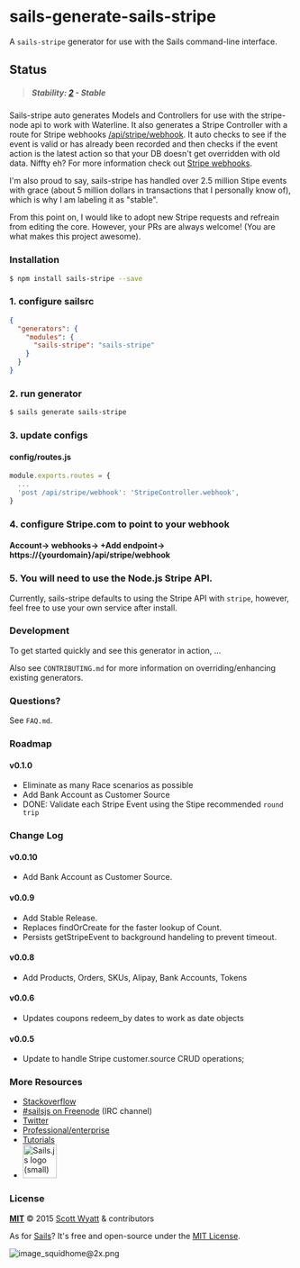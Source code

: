 # sails-generate-sails-stripe

A `sails-stripe` generator for use with the Sails command-line interface.

## Status

> ##### Stability: [2](http://nodejs.org/api/documentation.html#documentation_stability_index) - Stable

Sails-stripe auto generates Models and Controllers for use with the stripe-node api to work with Waterline. It also generates a Stripe Controller with a route for Stripe webhooks [/api/stripe/webhook](/api/stripe/webhook). It auto checks to see if the 
event is valid or has already been recorded and then checks if the event action is the latest action so that your DB doesn't get overridden with
old data. Niffty eh? For more information check out [Stripe webhooks](https://stripe.com/docs/webhooks).

I'm also proud to say, sails-stripe has handled over 2.5 million Stipe events with grace (about 5 million dollars in transactions that I personally know of), which is why I am labeling it as "stable".  

From this point on, I would like to adopt new Stripe requests and refreain from editing the core.  However, your PRs are always welcome! (You are what makes this project awesome).

### Installation

```sh
$ npm install sails-stripe --save
```

### 1. configure sailsrc

```json
{
  "generators": {
    "modules": {
      "sails-stripe": "sails-stripe"
    }
  }
}
```

### 2. run generator

```sh
$ sails generate sails-stripe
```

### 3. update configs

#### config/routes.js

```js
module.exports.routes = {
  ...
  'post /api/stripe/webhook': 'StripeController.webhook',
}
```

### 4. configure Stripe.com to point to your webhook

#### Account-> webhooks-> +Add endpoint-> https://{yourdomain}/api/stripe/webhook

### 5. You will need to use the Node.js Stripe API.
Currently, sails-stripe defaults to using the Stripe API with `stripe`, however, feel free to use your own service after install.

### Development

To get started quickly and see this generator in action, ...

Also see `CONTRIBUTING.md` for more information on overriding/enhancing existing generators.

### Questions?

See `FAQ.md`.

### Roadmap

#### v0.1.0
- Eliminate as many Race scenarios as possible
- Add Bank Account as Customer Source
- DONE: Validate each Stripe Event using the Stipe recommended `round trip`

### Change Log

#### v0.0.10
- Add Bank Account as Customer Source.

#### v0.0.9 
- Add Stable Release.
- Replaces findOrCreate for the faster lookup of Count.
- Persists getStripeEvent to background handeling to prevent timeout.

#### v0.0.8 
- Add Products, Orders, SKUs, Alipay, Bank Accounts, Tokens

#### v0.0.6 
- Updates coupons redeem_by dates to work as date objects

#### v0.0.5 
- Update to handle Stripe customer.source CRUD operations;

### More Resources

- [Stackoverflow](http://stackoverflow.com/questions/tagged/sails.js)
- [#sailsjs on Freenode](http://webchat.freenode.net/) (IRC channel)
- [Twitter](https://twitter.com/sailsjs)
- [Professional/enterprise](https://github.com/balderdashy/sails-docs/blob/master/FAQ.md#are-there-professional-support-options)
- [Tutorials](https://github.com/balderdashy/sails-docs/blob/master/FAQ.md#where-do-i-get-help)
- <a href="http://sailsjs.org" target="_blank" title="Node.js framework for building realtime APIs."><img src="https://github-camo.global.ssl.fastly.net/9e49073459ed4e0e2687b80eaf515d87b0da4a6b/687474703a2f2f62616c64657264617368792e6769746875622e696f2f7361696c732f696d616765732f6c6f676f2e706e67" width=60 alt="Sails.js logo (small)"/></a>

### License

**[MIT](./LICENSE)**
&copy; 2015 [Scott Wyatt](http://github.com/scott-wyatt) & contributors

As for [Sails](http://sailsjs.org)?  It's free and open-source under the [MIT License](http://sails.mit-license.org/).

![image_squidhome@2x.png](http://i.imgur.com/RIvu9.png)
